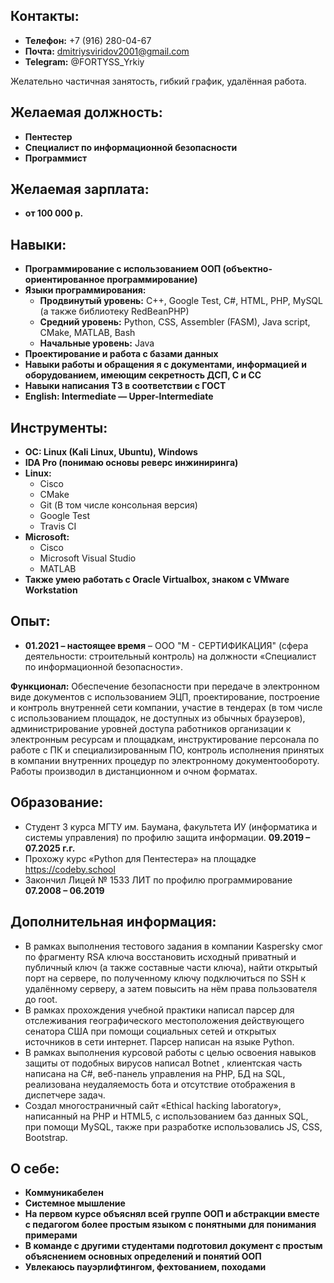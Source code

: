 ## **Контакты:**
  * **Телефон:** +7 (916) 280-04-67
  * **Почта:** dmitriysviridov2001@gmail.com
  * **Telegram:** @FORTYSS_Yrkiy

Желательно частичная занятость, гибкий график, удалённая работа.

## **Желаемая должность:**
  *	**Пентестер**
  *	**Специалист по информационной безопасности**
  *	**Программист**
  
## **Желаемая зарплата:**
  *	**от 100 000 р.**
  
## **Навыки:**
   * **Программирование с использованием ООП (объектно-ориентированное программирование)**
   * **Языки программирования:**
     * **Продвинутый уровень:** C++, Google Test, C#, HTML, PHP, MySQL (а также библиотеку RedBeanPHP)
     * **Средний уровень:** Python, CSS, Assembler (FASM), Java script, CMake, MATLAB, Bash
     * **Начальные уровень:** Java
   * **Проектирование и работа с базами данных**
   * **Навыки работы и обращения я с документами, информацией и оборудованием, имеющим секретность ДСП, С и СС**
   * **Навыки написания ТЗ в соответствии с ГОСТ**
   * **English: Intermediate — Upper-Intermediate**
   
## **Инструменты:**
  *	**OC: Linux (Kali Linux, Ubuntu), Windows**
  *	**IDA Pro (понимаю основы реверс инжиниринга)**
  *	**Linux:**
    *	Cisco
    *	CMake
    *	Git (В том числе консольная версия)
    *	Google Test
    *	Travis CI
  *	**Microsoft:**
    *	Cisco
    *	Microsoft Visual Studio
    *	MATLAB
  *	**Также умею работать с Oracle Virtualbox, знаком с VMware Workstation**

## **Опыт:**
  *	**01.2021 – настоящее время** – ООО "М - СЕРТИФИКАЦИЯ" (сфера деятельности: строительный контроль) на должности «Специалист по информационной безопасности». 

  **Функционал:** Обеспечение безопасности при  передаче в электронном виде документов с использованием ЭЦП, проектирование, построение и контроль внутренней сети компании, участие в тендерах (в том числе с использованием площадок, не доступных из обычных браузеров), администрирование уровней доступа работников организации к электронным ресурсам и площадкам, инструктирование персонала по работе с ПК и специализированным ПО, контроль исполнения принятых в компании внутренних процедур по электронному документообороту. Работы производил в дистанционном и очном форматах.

## **Образование:**
  * Студент 3 курса МГТУ им. Баумана, факультета ИУ (информатика и системы управления) по профилю защита информации. **09.2019 – 07.2025 г.г.**
  * Прохожу курс «Python для Пентестера» на площадке https://codeby.school
  * Закончил Лицей № 1533 ЛИТ по профилю программирование **07.2008 – 06.2019**

## **Дополнительная информация:**
  * В рамках выполнения тестового задания в компании Kaspersky смог по фрагменту RSA ключа восстановить исходный приватный и публичный ключ (а также составные части ключа), найти открытый порт на сервере, по полученному ключу подключиться по SSH к удалённому серверу, а затем повысить на нём права пользователя до root.
  * В рамках прохождения учебной практики написал парсер для отслеживания географического местоположения действующего сенатора США при помощи социальных сетей и открытых источников в сети интернет. Парcер написан на языке Python.
  * В рамках выполнения курсовой работы с целью освоения навыков защиты от подобных вирусов написал Botnet , клиентская часть написана на C#, веб-панель управления на PHP, БД на SQL, реализована неудаляемость бота и отсутствие отображения в диспетчере задач.
  * Создал многостраничный сайт «Ethical hacking laboratory», написанный на PHP и HTML5, c использованием баз данных SQL, при помощи MySQL, также при разработке использовались JS, CSS, Bootstrap.

## **О себе:**
  * **Коммуникабелен**
  * **Системное мышление**
  * **На первом курсе объяснял всей группе ООП и абстракции вместе с педагогом более простым языком с понятными для понимания примерами**
  * **В команде с другими студентами подготовил документ с простым объяснением основных определений и понятий ООП**
  * **Увлекаюсь пауэрлифтингом, фехтованием, походами**
